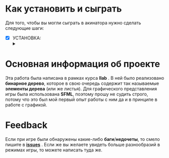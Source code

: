 # Как установить и сыграть
 Для того, чтобы вы могли сыграть в акинатора нужно сделать следующие шаги: 
 - [X] УСТАНОВКА: <details><summary></summary>
	- [X] 1) Скачать все содержимое [__папки__](https://github.com/Hollbrok/Akinator/tree/master/DOWNLOAD%20TO%20PLAY). Так же доступка [__ссылка__](https://drive.google.com/drive/folders/1uVD-hGzzuZk1l0gJ9whLjAOdM0LeLxW_?usp=sharing) на скачивание с гугл диска.
	- [X] 2) После скачивания у вас в папке должно быть примерно следующее __содержимое__:
			<img src="https://github.com/Hollbrok/Akinator/blob/master/example%20of%20dump/For%20README/new_package.png" width = 600>p
	- [X] 3) Вы можете увидить 2 __exe__ файла: __PLAY CONSOLE.exe__ и __PLAY GRAPHIC.exe__.
	    - [X] 3.1) Если вы годом рождения до 2000, то можете испытать игру, выбрал __PLAY CONSOLE.exe__
	    - [X] 3.2) Для любителей игр с графикой остается запустить __PLAY GRAPHIC.exe__
	- [X] 4) В появившемся окне будет интуитивно понятный __интерсфейс__:
			<img src="https://github.com/Hollbrok/Akinator/blob/master/example%20of%20dump/For%20README/Menu_of_akinator.png" width = 400>  
	
	- [X] 5) Нажав на соответственную кнопку __играть__ перед вами будут доступные режимы для игры: <details><summary></summary>
			<img src="https://github.com/Hollbrok/Akinator/blob/master/example%20of%20dump/For%20README/Regimes.png" width = 400>  
	
		- [X] 5.1) Режим __Угадайка__ -- это классический режим игры в акинатора, при котором вы загадываете предмет, а __акинатор__ пытается угадать при помощи различных вопросов, с вариантами ответа __да__/__нет__.<details><summary></summary>
			- [X] 5.1.1) А вам нужно просто честно отвечать на его __вопросы__:        
					<img src="https://github.com/Hollbrok/Akinator/blob/master/example%20of%20dump/For%20README/Regime_1.png" width = 400> 
			
			- [X] 5.1.2) Когда у __акинатора__ закончатся вопросы он выдаст свой вариант ответа. Если он угадал, то все круто, в противном случае он __попросит__ вас ввести __ваш предмет__ и некоторое его __свойство__. ВСЕ! После этого в его базе появится ваше слово и следующий раз он угадает его:        
					<img src="https://github.com/Hollbrok/Akinator/blob/master/example%20of%20dump/For%20README/Ask_user.png" width = 400>              
					<img src="https://github.com/Hollbrok/Akinator/blob/master/example%20of%20dump/For%20README/Ask_user_question.png" width = 400> 
			
			- [X] 5.1.3) В конце игры __котик__ поблагодарит тебя за игру )
				<img src="https://github.com/Hollbrok/Akinator/blob/master/example%20of%20dump/For%20README/Regime_1_end.png" width = 400>
	
		- [X] 5.2) __Дерево__ -- режим просмотра всей доступной акинатору __базы__: <details><summary></summary>
				<img src="https://github.com/Hollbrok/Akinator/blob/master/example%20of%20dump/For%20README/Regime_2.png" width = 800>    




# Основная информация об проекте

Эта работа была написана в рамках курса __Ilab__ . В ней было реализовано __бинарное дерево__, которое в свою очередь содержит так называемые __элементы дерева__ (или же листья). Для графического представления игры была использована __SFML__, поэтому прошу не судить строго, потому что это был мой первый опыт работы с ним да и в принципе в работе с графикой.

# Feedback
Если при игре были обнаружены какие-либо __баги__/__недочеты__, то смело пишите в [__issues__](https://github.com/Hollbrok/Akinator/issues) . Если же вы желаете увидеть больше разнообразий в режимах игры, то можете написать туда же.

